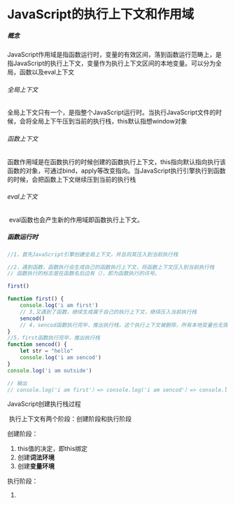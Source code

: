 # 			JavaScript的执行上下文和作用域

##### 概念

​	JavaScript作用域是指函数运行时，变量的有效区间，落到函数运行范畴上，是指JavaScript的执行上下文，变量作为执行上下文区间的本地变量。可以分为全局，函数以及eval上下文

###### 全局上下文

​		全局上下文只有一个，是指整个JavaScript运行时。当执行JavaScript文件的时候，会将全局上下午压到当前的执行栈，this默认指想window对象

###### 函数上下文

​		函数作用域是在函数执行的时候创建的函数执行上下文，this指向默认指向执行该函数的对象，可通过bind，apply等改变指向。当JavaScript执行引擎执行到函数的时候，会把函数上下文继续压到当前的执行栈

###### eval上下文

​		eval函数也会产生新的作用域即函数执行上下文。

##### 函数运行时

```js
//1，首先JavaScript引擎创建全局上下文，并且将其压入到当前执行栈

//2，遇到函数，函数执行会生成自己的函数执行上下文，将函数上下文压入到当前执行栈
// 函数执行的标志是在函数名后边有（），即为函数执行的讯号。

first()

function first() {
    console.log('i am first')
    // 3,又遇到了函数，继续生成属于自己的执行上下文，继续压入当前执行栈
    sencod()
    // 4，sencod函数执行完毕，推出执行栈，这个执行上下文被删除，所有本地变量也无效。
}
//5，first函数执行完毕，推出执行栈
function sencod() {
    let str = "hello"
    console.log('i am sencod')
}
console.log('i am outside')

// 输出
// console.log('i am first'）=> console.log('i am sencod'）=> console.log('i am outside'）
```

JavaScript创建执行栈过程

​		执行上下文有两个阶段：创建阶段和执行阶段

创建阶段：

1. this值的决定，即this绑定
2. 创建**词法环境**
3. 创建**变量环境**

执行阶段：

1. 



